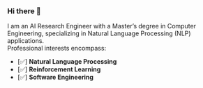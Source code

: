 ### Hi there 👋

I am an AI Research Engineer with a Master’s degree in Computer Engineering, specializing in Natural Language Processing (NLP) applications.  
Professional interests encompass:
- [✅] **Natural Language Processing**
- [✅] **Reinforcement Learning**
- [✅] **Software Engineering**
